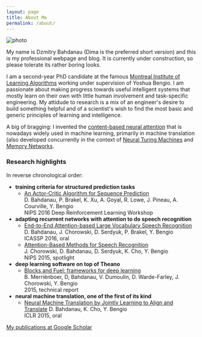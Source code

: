 ```yaml
---
layout: page
title: About Me
permalink: /about/
---
```


![photo]({{site.baseurl}}/downloads/yearbook_photo.jpg)

My name is Dzmitry Bahdanau (Dima is the preferred short version) and this is
my professional webpage and blog. It is currently under construction, so please
tolerate its rather boring looks.

I am a second-year PhD candidate at the famous [Montreal Institute of Learning
Algorithms](http://www.mila.umontreal.ca/) working under supervision of Yoshua
Bengio. I am passionate about making progress towards useful intelligent systems
that mostly learn on their own with little human involvement and task-specific engineering.
My attidude to research is a mix of an engineer's desire to build something helpful and
of a scientist's wish to find the most basic and generic principles of learning and intelligence.

A big of bragging: I invented the 
[content-based neural attention](https://arxiv.org/abs/1409.0473) that is nowadays widely used in 
machine learning, primarily in machine translation (also developed concurrently 
in the context of [Neural Turing Machines](https://arxiv.org/abs/1410.5401) and 
[Memory Networks](https://arxiv.org/abs/1410.3916).

### Research highlights

In reverse chronological order:

- **training criteria for structured prediction tasks**
  * [An Actor-Critic Algorithm for Sequence Prediction](https://arxiv.org/abs/1607.07086) <br>
    D. Bahdanau, P. Brakel, K. Xu, A. Goyal, R. Lowe, J. Pineau, A. Courville, Y. Bengio <br>
    NIPS 2016 Deep Reinforcement Learning Workshop
- **adapting recurrent networks with attention to do speech recognition**
  * [End-to-End Attention-based Large Vocabulary Speech Recognition](https://arxiv.org/abs/1508.04395) <br>
    D. Bahdanau, J. Chorowski, D. Serdyuk, P. Brakel, Y. Bengio <br>
    ICASSP 2016, oral
  * [Attention-Based Methods for Speech Recognition](https://arxiv.org/abs/1506.07503) <br>
    J. Chorowski, D. Bahdanau, D. Serdyuk, K. Cho, Y. Bengio <br>
    NIPS 2015, spotlight
- **deep learning software on top of Theano**
  * [Blocks and Fuel: frameworks for deep learning](http://arxiv.org/pdf/1506.00619) <br>
    B. Merriënboer, D, Bahdanau, V. Dumoulin, D. Warde-Farley, J. Chorowski, Y. Bengio <br>
    2015, technical report
- **neural machine translation, one of the first of its kind**
  * [Neural Machine Translation by Jointly Learning to Align and Translate](https://arxiv.org/abs/1409.0473)
    D. Bahdanau, K. Cho, Y. Bengio <br>
    ICLR 2015, oral

[My publications at Google Scholar](https://scholar.google.de/citations?user=Nq0dVMcAAAAJ&hl=de&oi=ao)

